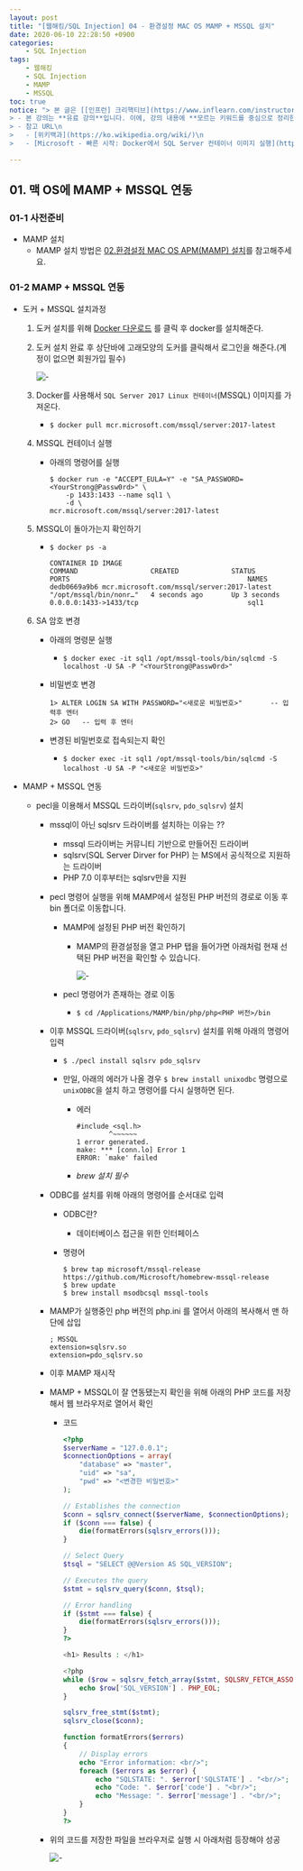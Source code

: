 ```yaml
---
layout: post
title: "[웹해킹/SQL Injection] 04 - 환경설정 MAC OS MAMP + MSSQL 설치"
date: 2020-06-10 22:28:50 +0900
categories: 
    - SQL Injection
tags:
    - 웹해킹
    - SQL Injection
    - MAMP
    - MSSQL
toc: true
notice: "> 본 글은 [[인프런] 크리핵티브](https://www.inflearn.com/instructors/213605/courses)님의 [모의해킹 실무자가 알려주는, SQL Injection 공격 기법과 시큐어 코딩 : PART 1](https://www.inflearn.com/course/sql-injection-secure-coding-1) 강의를 듣고 정리한 글 입니다.\n
> - 본 강의는 **유료 강의**입니다. 이에, 강의 내용에 **모르는 키워드를 중심으로 정리한 내용**이고, 또한 해당 강의를 듣고 저의 개인적인 학습 목표, 느낌을 기반으로 정리할 것 입니다. 이점 참고 부탁드립니다.\n
> - 참고 URL\n
>   - [위키백과](https://ko.wikipedia.org/wiki/)\n
>   - [Microsoft - 빠른 시작: Docker에서 SQL Server 컨테이너 이미지 실행](https://docs.microsoft.com/ko-kr/sql/linux/quickstart-install-connect-docker?view=sql-server-2017&pivots=cs1-bash)"

---
```


## 01. 맥 OS에 MAMP + MSSQL 연동

### 01-1 사전준비
- MAMP 설치
    - MAMP 설치 방법은 [02.환경설정 MAC OS APM(MAMP) 설치](/sql%20injection/2020/05/25/환경설정-MAC-OS-APM/)를 참고해주세요.

### 01-2 MAMP + MSSQL 연동
- 도커 + MSSQL 설치과정
    1. 도커 설치를 위해 [Docker 다운로드](https://www.docker.com/products/docker-desktop) 를 클릭 후 docker를 설치해준다.

    2. 도커 설치 완료 후 상단바에 고래모양의 도커를 클릭해서 로그인을 해준다.(계정이 없으면 회원가입 필수)

        ![-](/assets/웹해킹/SQL-Injection/img-0010.png)

    3. Docker를 사용해서 `SQL Server 2017 Linux 컨테이너`(MSSQL) 이미지를 가져온다.
        - `$ docker pull mcr.microsoft.com/mssql/server:2017-latest`
    
    4. MSSQL 컨테이너 실행
        - 아래의 명령어를 실행

            ```shell
            $ docker run -e "ACCEPT_EULA=Y" -e "SA_PASSWORD=<YourStrong@Passw0rd>" \
                -p 1433:1433 --name sql1 \
                -d \
            mcr.microsoft.com/mssql/server:2017-latest
            ```
    
    5. MSSQL이 돌아가는지 확인하기
        - `$ docker ps -a`

            ```shell
            CONTAINER ID IMAGE                                        COMMAND                  CREATED             STATUS              PORTS                                            NAMES
            dedb0669a9b6 mcr.microsoft.com/mssql/server:2017-latest   "/opt/mssql/bin/nonr…"   4 seconds ago       Up 3 seconds        0.0.0.0:1433->1433/tcp                           sql1
            ```
    
    6. SA 암호 변경
        - 아래의 명령문 실행
            - `$ docker exec -it sql1 /opt/mssql-tools/bin/sqlcmd -S localhost -U SA -P "<YourStrong@Passw0rd>"`

        - 비밀번호 변경

            ```
            1> ALTER LOGIN SA WITH PASSWORD="<새로운 비밀번호>"       -- 입력후 엔터 
            2> GO   -- 입력 후 엔터
            ```

        - 변경된 비밀번호로 접속되는지 확인
            - `$ docker exec -it sql1 /opt/mssql-tools/bin/sqlcmd -S localhost -U SA -P "<새로운 비밀번호>"`

- MAMP + MSSQL 연동
    - pecl을 이용해서 MSSQL 드라이버(`sqlsrv`, `pdo_sqlsrv`) 설치
        - mssql이 아닌 sqlsrv 드라이버를 설치하는 이유는 ??
            - mssql 드라이버는 커뮤니티 기반으로 만들어진 드라이버
            - sqlsrv(SQL Server Dirver for PHP) 는 MS에서 공식적으로 지원하는 드라이버
            - PHP 7.0 이후부터는 sqlsrv만을 지원
        - pecl 명령어 실행을 위해 MAMP에서 설정된 PHP 버전의 경로로 이동 후 bin 폴더로 이동합니다.
            - MAMP에 설정된 PHP 버전 확인하기
                - MAMP의 환경설정을 열고 PHP 탭을 들어가면 아래처럼 현재 선택된 PHP 버전을 확인할 수 있습니다.
        
                    ![-](/assets/웹해킹/SQL-Injection/img-0019.png)
            
            - pecl 명령어가 존재하는 경로 이동
                - `$ cd /Applications/MAMP/bin/php/php<PHP 버전>/bin`
            
        - 이후 MSSQL 드라이버(`sqlsrv`, `pdo_sqlsrv`) 설치를 위해 아래의 명령어 입력
            - `$ ./pecl install sqlsrv pdo_sqlsrv`

            - 만일, 아래의 에러가 나올 경우 `$ brew install unixodbc` 명령으로 `unixODBC`을 설치 하고 명령어를 다시 실행하면 된다.
                - 에러

                    ```
                    #include <sql.h>
                            ^~~~~~~
                    1 error generated.
                    make: *** [conn.lo] Error 1
                    ERROR: `make' failed
                    ```
                
                - *brew 설치 필수*
        
        - ODBC를 설치를 위해 아래의 명령어를 순서대로 입력
            - ODBC란?
                - 데이터베이스 접근을 위한 인터페이스
            
            - 명령어

                ```shell
                $ brew tap microsoft/mssql-release https://github.com/Microsoft/homebrew-mssql-release
                $ brew update
                $ brew install msodbcsql mssql-tools
                ```

        - MAMP가 실행중인 php 버전의 php.ini 를 열어서 아래의 복사해서 맨 하단에 삽입

            ```
            ; MSSQL
            extension=sqlsrv.so
            extension=pdo_sqlsrv.so
            ```
        
        - 이후 MAMP 재시작

        - MAMP + MSSQL이 잘 연동됐는지 확인을 위해 아래의 PHP 코드를 저장해서 웹 브라우저로 열어서 확인

            - 코드
                
                ```php
                <?php
                $serverName = "127.0.0.1";
                $connectionOptions = array(
                    "database" => "master",
                    "uid" => "sa",
                    "pwd" => "<변경한 비밀번호>"
                );

                // Establishes the connection
                $conn = sqlsrv_connect($serverName, $connectionOptions);
                if ($conn === false) {
                    die(formatErrors(sqlsrv_errors()));
                }

                // Select Query
                $tsql = "SELECT @@Version AS SQL_VERSION";

                // Executes the query
                $stmt = sqlsrv_query($conn, $tsql);

                // Error handling
                if ($stmt === false) {
                    die(formatErrors(sqlsrv_errors()));
                }
                ?>

                <h1> Results : </h1>

                <?php
                while ($row = sqlsrv_fetch_array($stmt, SQLSRV_FETCH_ASSOC)) {
                    echo $row['SQL_VERSION'] . PHP_EOL;
                }

                sqlsrv_free_stmt($stmt);
                sqlsrv_close($conn);

                function formatErrors($errors)
                {
                    // Display errors
                    echo "Error information: <br/>";
                    foreach ($errors as $error) {
                        echo "SQLSTATE: ". $error['SQLSTATE'] . "<br/>";
                        echo "Code: ". $error['code'] . "<br/>";
                        echo "Message: ". $error['message'] . "<br/>";
                    }
                }
                ?>
                ```

        - 위의 코드를 저장한 파일을 브라우저로 실행 시 아래처럼 등장해야 성공

           ![-](/assets/웹해킹/SQL-Injection/img-0021.png)
